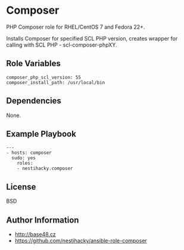 Composer
========

PHP Composer role for RHEL/CentOS 7 and Fedora 22+.

Installs Composer for specified SCL PHP version,
creates wrapper for calling with SCL PHP - scl-composer-phpXY.

Role Variables
--------------

    composer_php_scl_version: 55
    composer_install_path: /usr/local/bin

Dependencies
------------

None.

Example Playbook
----------------

    ---
    - hosts: composer
      sudo: yes
        roles:
        - nestihacky.composer

License
-------

BSD

Author Information
------------------

* http://base48.cz
* https://github.com/nestihacky/ansible-role-composer
